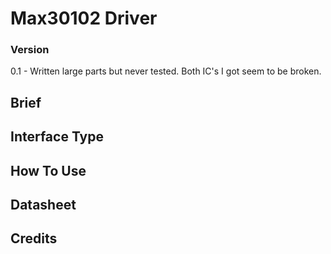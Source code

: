 # Max30102 Driver


### Version
0.1  - Written large parts but never tested. Both IC's I got seem to be broken.

## Brief


## Interface Type


## How To Use


## Datasheet


## Credits
